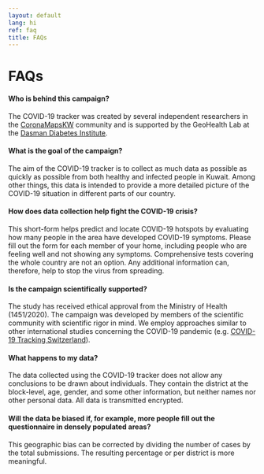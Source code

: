 ```yaml
---
layout: default
lang: hi
ref: faq
title: FAQs
---
```

# FAQs

#### Who is behind this campaign?

The COVID-19 tracker was created by several independent researchers in the [CoronaMapsKW](https://www.coronamapskw.com) community and is supported by the GeoHealth Lab at the [Dasman Diabetes Institute](https://www.dasmaninstitute.org/).

#### What is the goal of the campaign?

The aim of the COVID-19 tracker is to collect as much data as possible as quickly as possible from both healthy and infected people in Kuwait. Among other things, this data is intended to provide a more detailed picture of the COVID-19 situation in different parts of our country.

#### How does data collection help fight the COVID-19 crisis?

This short-form helps predict and locate COVID-19 hotspots by evaluating how many people in the area have developed COVID-19 symptoms. Please fill out the form for each member of your home, including people who are feeling well and not showing any symptoms. Comprehensive tests covering the whole country are not an option. Any additional information can, therefore, help to stop the virus from spreading.

#### Is the campaign scientifically supported?

The study has received ethical approval from the Ministry of Health (1451/2020). The campaign was developed by members of the scientific community with scientific rigor in mind. We employ approaches similar to other international studies concerning the COVID-19 pandemic (e.g. [COVID-19 Tracking Switzerland](https://www.covidtracker.ch/en/)).

#### What happens to my data?

The data collected using the COVID-19 tracker does not allow any conclusions to be drawn about individuals. They contain the district at the block-level, age, gender, and some other information, but neither names nor other personal data. All data is transmitted encrypted.

#### Will the data be biased if, for example, more people fill out the questionnaire in densely populated areas?

This geographic bias can be corrected by dividing the number of cases by the total submissions. The resulting percentage or per district is more meaningful.
